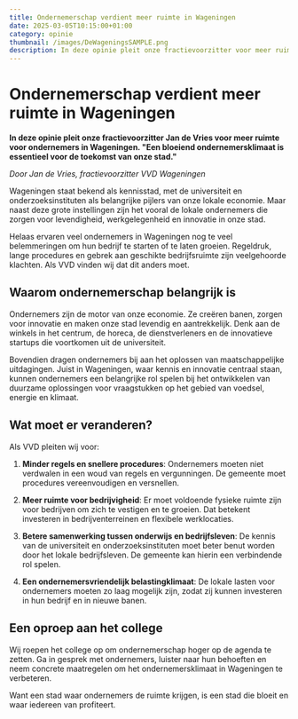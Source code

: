 ```yaml
---
title: Ondernemerschap verdient meer ruimte in Wageningen
date: 2025-03-05T10:15:00+01:00
category: opinie
thumbnail: /images/DeWageningsSAMPLE.png
description: In deze opinie pleit onze fractievoorzitter voor meer ruimte voor ondernemers in Wageningen. "Een bloeiend ondernemersklimaat is essentieel voor de toekomst van onze stad."
---
```


# Ondernemerschap verdient meer ruimte in Wageningen

**In deze opinie pleit onze fractievoorzitter Jan de Vries voor meer ruimte voor ondernemers in Wageningen. "Een bloeiend ondernemersklimaat is essentieel voor de toekomst van onze stad."**

_Door Jan de Vries, fractievoorzitter VVD Wageningen_

Wageningen staat bekend als kennisstad, met de universiteit en onderzoeksinstituten als belangrijke pijlers van onze lokale economie. Maar naast deze grote instellingen zijn het vooral de lokale ondernemers die zorgen voor levendigheid, werkgelegenheid en innovatie in onze stad.

Helaas ervaren veel ondernemers in Wageningen nog te veel belemmeringen om hun bedrijf te starten of te laten groeien. Regeldruk, lange procedures en gebrek aan geschikte bedrijfsruimte zijn veelgehoorde klachten. Als VVD vinden wij dat dit anders moet.

## Waarom ondernemerschap belangrijk is

Ondernemers zijn de motor van onze economie. Ze creëren banen, zorgen voor innovatie en maken onze stad levendig en aantrekkelijk. Denk aan de winkels in het centrum, de horeca, de dienstverleners en de innovatieve startups die voortkomen uit de universiteit.

Bovendien dragen ondernemers bij aan het oplossen van maatschappelijke uitdagingen. Juist in Wageningen, waar kennis en innovatie centraal staan, kunnen ondernemers een belangrijke rol spelen bij het ontwikkelen van duurzame oplossingen voor vraagstukken op het gebied van voedsel, energie en klimaat.

## Wat moet er veranderen?

Als VVD pleiten wij voor:

1. **Minder regels en snellere procedures**: Ondernemers moeten niet verdwalen in een woud van regels en vergunningen. De gemeente moet procedures vereenvoudigen en versnellen.

2. **Meer ruimte voor bedrijvigheid**: Er moet voldoende fysieke ruimte zijn voor bedrijven om zich te vestigen en te groeien. Dat betekent investeren in bedrijventerreinen en flexibele werklocaties.

3. **Betere samenwerking tussen onderwijs en bedrijfsleven**: De kennis van de universiteit en onderzoeksinstituten moet beter benut worden door het lokale bedrijfsleven. De gemeente kan hierin een verbindende rol spelen.

4. **Een ondernemersvriendelijk belastingklimaat**: De lokale lasten voor ondernemers moeten zo laag mogelijk zijn, zodat zij kunnen investeren in hun bedrijf en in nieuwe banen.

## Een oproep aan het college

Wij roepen het college op om ondernemerschap hoger op de agenda te zetten. Ga in gesprek met ondernemers, luister naar hun behoeften en neem concrete maatregelen om het ondernemersklimaat in Wageningen te verbeteren.

Want een stad waar ondernemers de ruimte krijgen, is een stad die bloeit en waar iedereen van profiteert.
